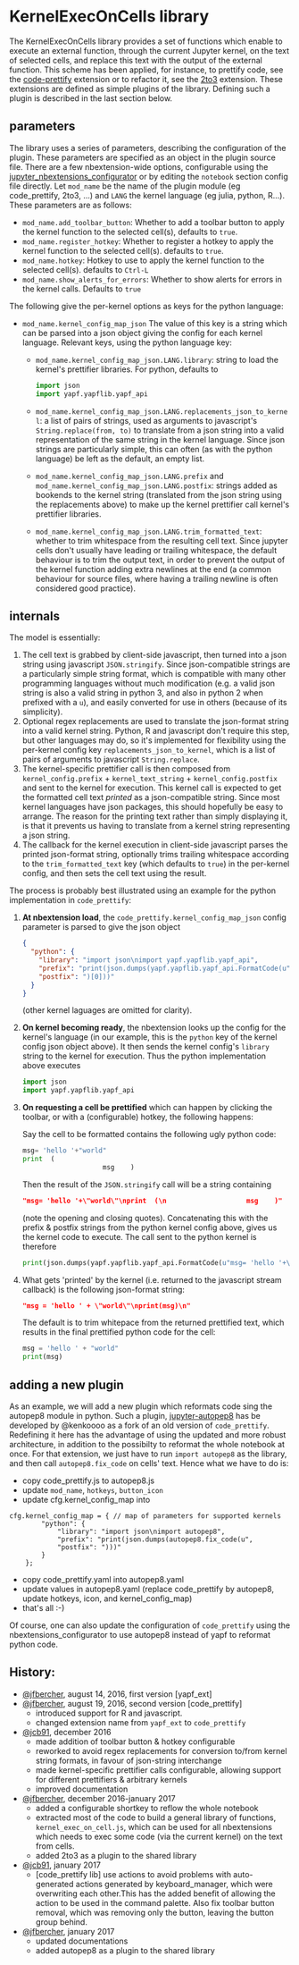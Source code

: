 KernelExecOnCells library
=========================

The KernelExecOnCells library provides a set of functions which enable to execute an external function, through the current Jupyter kernel, on the text of selected cells, and replace this text with the output of the external function. This scheme has been applied, for instance, to prettify code, see the [code-prettify](README_code_prettify.md) extension or to refactor it, see the [2to3](README_2to3.md) extension. 
These extensions are defined as simple plugins of the library. Defining such a plugin is described in the last section below. 

parameters
----------
The library uses a series of parameters, describing the configuration of the plugin. These parameters are specified as an object in the plugin source file. There are a few nbextension-wide options, configurable using the
[jupyter_nbextensions_configurator](https://github.com/Jupyter-contrib/jupyter_nbextensions_configurator)
or by editing the `notebook` section config file directly. Let `mod_name` be the name of the plugin module (eg code_prettify, 2to3, ...) and `LANG` the kernel language (eg julia, python, R...). These parameters are as follows:

- `mod_name.add_toolbar_button`: Whether to add a toolbar button to
  apply the kernel function to the selected cell(s), defaults to `true`.
- `mod_name.register_hotkey`:  Whether to register a hotkey to apply the kernel function to
  the selected cell(s). defaults to `true`.
- `mod_name.hotkey`:  Hotkey to use to apply the kernel function to the selected cell(s).
  defaults to `Ctrl-L`
- `mod_name.show_alerts_for_errors`:  Whether to show alerts for errors in
  the kernel calls. Defaults to `true`

The following give the per-kernel options as keys for the python language:

- `mod_name.kernel_config_map_json` The value of this key is a string
  which can be parsed into a json object giving the config for each kernel
  language. Relevant keys, using the python language key:

  * `mod_name.kernel_config_map_json.LANG.library`: string to load the
    kernel's prettifier libraries. For python, defaults to

    ```python
    import json
    import yapf.yapflib.yapf_api
    ```

  * `mod_name.kernel_config_map_json.LANG.replacements_json_to_kernel`:
    a list of pairs of strings, used as arguments to javascript's
    `String.replace(from, to)` to translate from a json string into a valid
    representation of the same string in the kernel language. Since json
    strings are particularly simple, this can often (as with the python
    language) be left as the default, an empty list.

  * `mod_name.kernel_config_map_json.LANG.prefix` and
    `mod_name.kernel_config_map_json.LANG.postfix`: strings added as
    bookends to the kernel string (translated from the json string using the
    replacements above) to make up the kernel prettifier call kernel's
    prettifier libraries.

  * `mod_name.kernel_config_map_json.LANG.trim_formatted_text`: whether
    to trim whitespace from the resulting cell text. Since jupyter cells don't
    usually have leading or trailing whitespace, the default behaviour is to
    trim the output text, in order to prevent the output of the kernel function adding extra
    newlines at the end (a common behaviour for source files, where having a
    trailing newline is often considered good practice).



internals
---------

The model is essentially:

1.  The cell text is grabbed by client-side javascript, then turned into a json
    string using javascript `JSON.stringify`. Since json-compatible strings are
    a particularly simple string format, which is compatible with many other
    programming languages without much modification (e.g. a valid json string
    is also a valid string in python 3, and also in python 2 when prefixed with
    a `u`), and easily converted for use in others (because of its simplicity).
2.  Optional regex replacements are used to translate the json-format string
    into a valid kernel string. Python, R and javascript don't require this
    step, but other  languages may do, so it's implemented for flexibility
    using the per-kernel config key `replacements_json_to_kernel`, which is a
    list of pairs of arguments to javascript `String.replace`.
3.  The kernel-specific prettifier call is then composed from
    `kernel_config.prefix` + `kernel_text_string` + `kernel_config.postfix` and
    sent to the kernel for execution. This kernel call is expected to get the
    formatted cell text _printed_ as a json-compatible string. Since most
    kernel languages have json packages, this should hopefully be easy to
    arrange. The reason for the printing text rather than simply displaying it,
    is that it prevents us having to translate from a kernel string
    representing a json string.
4.  The callback for the kernel execution in client-side javascript parses the
    printed json-format string, optionally trims trailing whitespace according
    to the `trim_formatted_text` key (which defaults to `true`) in the
    per-kernel config, and then sets the cell text using the result.

The process is probably best illustrated using an example for the python
implementation in `code_prettify`:

1.  **At nbextension load**, the `code_prettify.kernel_config_map_json` config
    parameter is parsed to give the json object

    ```json
    {
      "python": {
        "library": "import json\nimport yapf.yapflib.yapf_api",
        "prefix": "print(json.dumps(yapf.yapflib.yapf_api.FormatCode(u",
        "postfix": ")[0]))"
      }
    }
    ```

    (other kernel laguages are omitted for clarity).

2.  **On kernel becoming ready**, the nbextension looks up the config for the
    kernel's language (in our example, this is the `python` key of the kernel
    config json object above). It then sends the kernel config's `library`
    string  to the kernel for execution. Thus the python implementation above
    executes

    ```python
    import json
    import yapf.yapflib.yapf_api
    ```

3.  **On requesting a cell be prettified** which can happen by clicking the
    toolbar, or with a (configurable) hotkey, the following happens:

    Say the cell to be formatted contains the following ugly python code:

    ```python
    msg= 'hello '+"world"
    print  (
                        msg    )
    ```

    Then the result of the `JSON.stringify` call will be a string containing

    ```json
    "msg= 'hello '+\"world\"\nprint  (\n                    msg    )"
    ```

    (note the opening and closing quotes). Concatenating this with the prefix &
    postfix strings from the python kernel config above, gives us the kernel
    code to execute. The call sent to the python kernel is therefore

    ```python
    print(json.dumps(yapf.yapflib.yapf_api.FormatCode(u"msg= 'hello '+\"world\"\nprint  (\n                    msg    )")[0]))
    ```

4.  What gets 'printed' by the kernel (i.e. returned to the javascript
    stream callback) is the following json-format string:

    ```json
    "msg = 'hello ' + \"world\"\nprint(msg)\n"
    ```

    The default is to trim whitepace from the returned prettified text, which
    results in the final prettified python code for the cell:

    ```python
    msg = 'hello ' + "world"
    print(msg)
    ```

adding a new plugin
-------------------

As an example, we will add a new plugin which reformats code sing the autopep8 module in python. Such a plugin, [jupyter-autopep8](https://github.com/kenkoooo/jupyter-autopep8) has be developed by @kenkoooo as a fork of an old version of `code_prettify`. Redefining it here has the advantage of using the updated and more robust architecture, in addition to the possibilty to reformat the whole notebook at once. For that extension, we just have to run `import autopep8` as the library,  and then call `autopep8.fix_code` on cells' text. Hence what we have to do is:

- copy code_prettify.js to autopep8.js
- update `mod_name`, `hotkeys`, `button_icon`
- update cfg.kernel_config_map into     
```
cfg.kernel_config_map = { // map of parameters for supported kernels
        "python": {
            "library": "import json\nimport autopep8",
            "prefix": "print(json.dumps(autopep8.fix_code(u",
            "postfix": ")))"
        }
    };
```
- copy code_prettify.yaml into autopep8.yaml 
- update values in autopep8.yaml (replace code_prettify by autopep8, update hotkeys, icon, and kernel_config_map)
- that's all :-)

Of course, one can also update the configuration of `code_prettify` using the nbextensions_configurator to use autopep8 instead of yapf to reformat python code.  

History:
-------

- [@jfbercher](https://github.com/jfbercher), august 14, 2016, first version [yapf_ext]
- [@jfbercher](https://github.com/jfbercher), august 19, 2016, second version [code_prettify]
  - introduced support for R and javascript.
  - changed extension name from `yapf_ext` to `code_prettify`
- [@jcb91](https://github.com/jcb91), december 2016
  - made addition of toolbar button & hotkey configurable
  - reworked to avoid regex replacements for conversion to/from kernel string
    formats, in favour of json-string interchange
  - made kernel-specific prettifier calls configurable, allowing support for
    different prettifiers & arbitrary kernels
  - improved documentation
- [@jfbercher](https://github.com/jfbercher), december 2016-january 2017
  - added a configurable shortkey to reflow the whole notebook
  - extracted most of the code to build a general library of functions, `kernel_exec_on_cell.js`, which can be used for all nbextensions which needs to exec some code (via the current kernel) on the text from cells. 
  - added 2to3 as a plugin to the shared library
- [@jcb91](https://github.com/jcb91), january 2017
  - [code_prettify lib] use actions to avoid problems with auto-generated actions generated by keyboard_manager,
which were overwriting each other.This has the added benefit of allowing the action to be used in the command palette.
Also fix toolbar button removal, which was removing only the button, leaving the button group behind.  
- [@jfbercher](https://github.com/jfbercher), january 2017
  - updated documentations
  - added autopep8 as a plugin to the shared library
